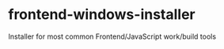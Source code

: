 frontend-windows-installer
==========================

Installer for most common Frontend/JavaScript work/build tools
